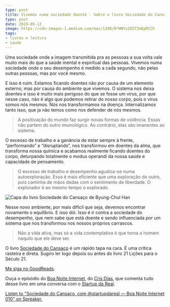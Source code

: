 ```yaml
---
type: post
title: Vivemos numa sociedade doente - Sobre o livro Sociedade do Cansaço
type: post
date: 2019-05-12
image: https://cdn-images-1.medium.com/max/1200/0*HNYs2Q5TImEpRCCh
tags:
- livros e leitura
- saude
---
```



Uma sociedade onde a imagem transmitida pra as pessoas a sua volta vale muito mais do que a saúde mental e espiritual das pessoas. Vivemos numa sociedade onde o seu desempenho é medido a cada segundo, não pelas outras pessoas, mas por você mesmo.

E isso é ruim. Estamos ficando doentes não por causa de um elemento externo, mas por causa do ambiente que vivemos. O sistema nos deixa doentes e isso é muito mais perigoso do que se fosse um vírus, por que nesse caso, não é algo que podemos retirar do nosso corpo, pois o vírus somos nós mesmos. Nós nos transformamos na doença. Internalizamos tanto isso, que ja não temos como nos defender de nós mesmos.

> A positivação do mundo faz surgir novas formas de violência. Essas não partem do outro imunológico. Ao contrário, elas são imanentes ao sistema.

O excesso de trabalho e a ganância de estar sempre à frente, “performando” e “disruptando”, nos transformou em doentes da alma, que transforma nossa química e acabamos realmente ficando doentes do corpo, deturpando totalmente o modus operandi da nossa saúde e capacidade de pensamento.

> O excesso de trabalho e desempenho agudiza-se numa autoexploração. Essa é mais eficiente que uma exploração do outro, pois caminha de mãos dadas com o sentimento de liberdade. O explorador é ao mesmo tempo o explorado.

![Capa do livro Sociedade do Cansaço de Byung-Chul Han](https://cdn-images-1.medium.com/max/800/1*g1NdWybNw_T51MXFJEXMRA@2x.jpeg)

Nesse novo ambiente, por mais difícil que seja, devemos encontrar novamente o equilíbrio. E isso dói. Isso é ir contra a sociedade do desempenho, que nem sabe que está doente e sendo influenciada por um sistema que nos transformou nos nossos próprios carrascos.

> Não a vida ativa, mas só a vida contemplativa é que torna o homem naquilo que ele deve ser.

O livro [Sociedade do Cansaço](https://www.goodreads.com/book/show/30842733) é um rápido tapa na cara. É uma crítica rasteira e direta. Sugiro ler logo depois ou antes do livro 21 Lições para o Século 21.

[Me siga no GoodReads](http://goodreads.com/diegoeis).

Ouça o episódio do [Boa Noite Internet](https://www.boanoiteinternet.com.br/2019/02/17/sociedade-do-cansaco-com-startupdareal/), do [Cris Dias](https://medium.com/@crisdias), que comenta tudo desse livro em uma conversa com o [Startup da Real](https://medium.com/@startupdareal).

<a class="spreaker-player" href="https://www.spreaker.com/user/ampere/sociedade-do-cansaco-com-startupdareal-b" data-resource="episode_id=17069855" data-theme="light" data-autoplay="false" data-playlist="false" data-cover="https://d3wo5wojvuv7l.cloudfront.net/images.spreaker.com/original/48bd84fe34d4d3a71628cc756c2aa065.jpg" data-width="100%" data-height="400px">Listen to "Sociedade do Cansaço, com @startupdareal — Boa Noite Internet 010" on Spreaker.</a><script async src="https://widget.spreaker.com/widgets.js"></script>
